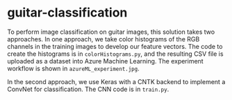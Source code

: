 # guitar-classification

To perform image classification on guitar images, this solution takes two approaches.  In one approach, we take color histograms of the RGB channels in the training images to develop our feature vectors.  The code to create the histograms is in `colorHistograms.py`, and the resulting CSV file is uploaded as a dataset into Azure Machine Learning.  The experiment workflow is shown in `azureML_experiment.jpg`.

In the second approach, we use Keras with a CNTK backend to implement a ConvNet for classification.  The CNN code is in `train.py`.
